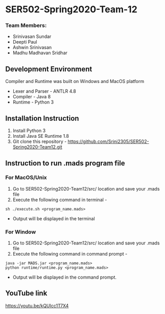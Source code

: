 # SER502-Spring2020-Team-12

### Team Members:
* Srinivasan Sundar
* Deepti Paul
* Ashwin Srinivasan
* Madhu Madhavan Sridhar


## Development Environment
Compiler and Runtime was built on Windows and MacOS platform
* Lexer and Parser - ANTLR 4.8
* Compiler - Java 8
* Runtime - Python 3

## Installation Instruction
1. Install Python 3
2. Install Java SE Runtime 1.8 
3. Git clone this repository - https://github.com/Srini2305/SER502-Spring2020-Team12.git

## Instruction to run .mads program file
### For MacOS/Unix
1. Go to SER502-Spring2020-Team12/src/ location and save your .mads file
2. Execute the following command in terminal - 
```shell script
sh ./execute.sh <program_name.mads>
```
- Output will be displayed in the terminal

### For Window
1. Go to SER502-Spring2020-Team12/src/ location and save your .mads file
2. Execute the following command in command prompt - 
```shell script
java -jar MADS.jar <program_name.mads>
python runtime/runtime.py <program_name.mads>
```
- Output will be displayed in the command prompt.

## YouTube link
https://youtu.be/kQUIcc1T7X4

